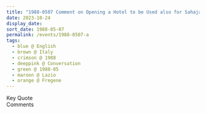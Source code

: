 ```yaml
---
title: "1988-0507 Comment on Opening a Hotel to be Used also for Sahaja Yoga Meetings and as an Āśhram, Apartment, Fregene (40 kms E of Rome), Lazio, Italy from the book The Divine Mother by Duilio Cartocci, Page 193"
date: 2023-10-24
display_date: 
sort_date: 1988-05-07
permalink: /events/1988-0507-a
tags:
  - blue @ English
  - brown @ Italy
  - crimson @ 1988
  - deeppink @ Conversation
  - green @ 1988-05
  - maroon @ Lazio
  - orange @ Fregene
---
```


<wave-list>
  <list-title color="green" width="75">Key Quote</list-title>
  <list-item color="BlanchedAlmond"  width="200"></list-item>
  <list-item color="Lavender"></list-item>
  <list-item color="BlanchedAlmond"></list-item>
</wave-list>

<br>

<wave-list>
  <list-title color="green" width="75">Comments</list-title>
  <list-item color="BlanchedAlmond"  width="200"></list-item>
  <list-item color="Lavender"></list-item>
  <list-item color="BlanchedAlmond"></list-item>
</wave-list>